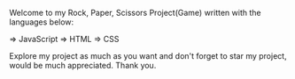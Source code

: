 Welcome to my Rock, Paper, Scissors Project(Game) written with the languages below:

=> JavaScript
=> HTML
=> CSS

Explore my project as much as you want and don't forget to star my project, would be much appreciated. Thank you.
